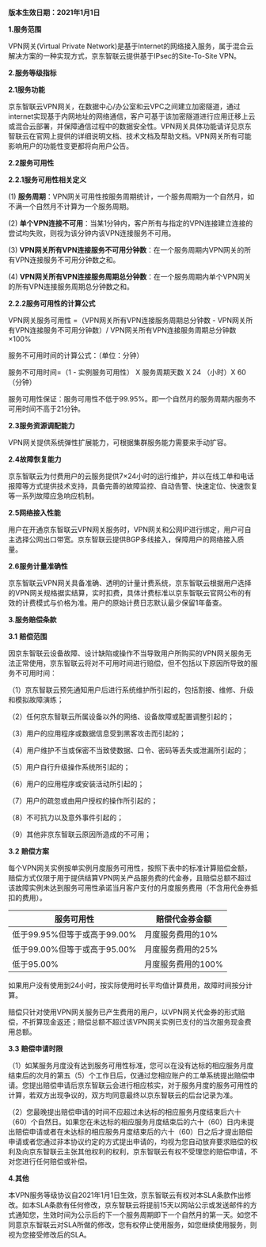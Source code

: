   **版本生效日期：2021年1月1日**

**1.服务范围**

VPN网关(Virtual Private Network)是基于Internet的网络接入服务，属于混合云解决方案的一种实现方式，京东智联云提供基于IPsec的Site-To-Site VPN。

**2.服务等级指标**

**2.1服务功能**

京东智联云VPN网关，在数据中心/办公室和云VPC之间建立加密隧道，通过internet实现基于内网地址的网络通信，客户可基于该加密隧道进行应用迁移上云或混合云部署，并保障通信过程中的数据安全性。VPN网关具体功能请详见京东智联云在官网上提供的详细说明文档、技术文档及帮助文档。VPN网关所有可能影响用户的功能性变更都将向用户公告。

**2.2服务可用性**

**2.2.1服务可用性相关定义**

(1)  **服务周期**：VPN网关可用性按服务周期统计，一个服务周期为一个自然月，如不满一个自然月不计算为一个服务周期。

(2)  **单个VPN连接不可用**：当某1分钟内，客户所有与指定的VPN连接建立连接的尝试均失败，则视为该分钟内该VPN连接服务不可用。

(3)  **VPN网关所有VPN连接服务不可用分钟数**：在一个服务周期内VPN网关的所有VPN连接服务不可用分钟数之和。

(4)  **VPN网关所有VPN连接服务周期总分钟数**：在一个服务周期内单个VPN网关的所有VPN连接服务周期总分钟数之和。

**2.2.2服务可用性的计算公式**

VPN网关服务可用性 =（VPN网关所有VPN连接服务周期总分钟数 - VPN网关所有VPN连接服务不可用分钟数）/ VPN网关所有VPN连接服务周期总分钟数×100%

服务不可用时间的计算公式：（单位：分钟）

服务不可用时间=（1 - 实例服务可用性） X 服务周期天数 X 24 （小时）X 60 （分钟）

服务可用性保证：服务可用性不低于99.95%。即一个自然月的服务周期内服务不可用时间不高于21分钟。

**2.3服务资源调配能力**

VPN网关提供系统弹性扩展能力，可根据集群服务能力需要来手动扩容。

**2.4故障恢复能力**

京东智联云为付费用户的云服务提供7×24小时的运行维护，并以在线工单和电话报障等方式提供技术支持，具备完善的故障监控、自动告警、快速定位、快速恢复等一系列故障应急响应机制。

**2.5网络接入性能**

用户在开通京东智联云VPN网关服务时，VPN网关和公网IP进行绑定，用户可自主选择公网出口带宽。京东智联云提供BGP多线接入，保障用户的网络接入质量。

**2.6服务计量准确性**

京东智联云VPN网关具备准确、透明的计量计费系统，京东智联云根据用户选择的VPN网关规格据实结算，实时扣费，具体计费标准以京东智联云官网公布的有效的计费模式与价格为准。用户的原始计费日志默认最少保留1年备查。

**3.服务赔偿条款**

**3.1** **赔偿范围**

因京东智联云设备故障、设计缺陷或操作不当导致用户所购买的VPN网关服务无法正常使用，京东智联云将对不可用时间进行赔偿，但不包括以下原因所导致的服务不可用时间：

（1）京东智联云预先通知用户后进行系统维护所引起的，包括割接、维修、升级和模拟故障演练；

（2）任何京东智联云所属设备以外的网络、设备故障或配置调整引起的；

（3）用户的应用程序或数据信息受到黑客攻击而引起的；

（4）用户维护不当或保密不当致使数据、口令、密码等丢失或泄漏所引起的；

（5）用户自行升级操作系统所引起的；

（6）用户的应用程序或安装活动所引起的；

（7）用户的疏忽或由用户授权的操作所引起的；

（8）不可抗力以及意外事件引起的；

（9）其他非京东智联云原因所造成的不可用；

**3.2** **赔偿方案**

每个VPN网关实例按单实例月度服务可用性，按照下表中的标准计算赔偿金额，赔偿方式仅限于用于提供结算VPN网关产品服务费的代金券，且赔偿总额不超过该故障实例未达到服务可用性承诺当月客户支付的月度服务费用（不含用代金券抵扣的费用）。

| **服务可用性**               | **赔偿代金券金额** |
| ---------------------------- | ------------------ |
| 低于99.95%但等于或高于99.00% | 月度服务费用的10%  |
| 低于99.00%但等于或高于95.00% | 月度服务费用的25%  |
| 低于95.00%                   | 月度服务费用的100% |

如果用户没有使用到24小时，按实际使用时长平均值计算费用，故障时间按分计算。

赔偿只针对使用VPN网关服务已产生费用的用户，以VPN网关代金券的形式赔偿，不折算现金返还；赔偿总额不超过该VPN网关实例已支付的当次服务现金费用总额。

**3.3** **赔偿申请时限**

（1）如某服务月度没有达到服务可用性标准，您可以在没有达标的相应服务月度结束后的次月的第五（5）个工作日后，仅通过您相应账户的工单系统提出赔偿申请。您提出赔偿申请后京东智联云会进行相应核实，对于服务月度的服务可用性的计算，若双方出现争议的，双方均同意最终以京东智联云的后台记录为准。

（2）您最晚提出赔偿申请的时间不应超过未达标的相应服务月度结束后六十（60）个自然日。如果您在未达标的相应服务月度结束后的六十（60）日内未提出赔偿申请或者在未达标的相应服务月度结束后的六十（60）日之后才提出赔偿申请或者您通过非本协议约定的方式提出申请的，均视为您自动放弃要求赔偿的权利及向京东智联云主张其他权利的权利，京东智联云有权不受理您的赔偿申请，不对您进行任何赔偿或补偿。

**4.其他**

本VPN服务等级协议自2021年1月1日生效，京东智联云有权对本SLA条款作出修改。如本SLA条款有任何修改，京东智联云将提前15天以网站公示或发送邮件的方式通知您，生效时间为公示后的下一个服务周期即下一个自然月的第一天。如您不同意京东智联云对SLA所做的修改，您有权停止使用服务，如您继续使用服务，则视为您接受修改后的SLA。
